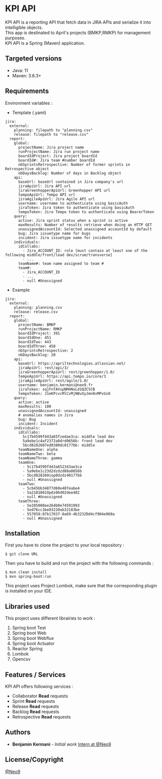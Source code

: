 # KPI API
KPI API is a reporting API that fetch data in JIRA APIs and serialize it into intelligible objects.  
This app is destinated to April's projects (BMKP,RMKP) for management purposes.  
KPI API is a Spring (Maven) application.

## Targeted versions
* Java: 11
* Maven: 3.6.3+ 

## Requirements
Environment variables : 

- Template (.yaml)
```
jira:
  external:
    planning: filepath to "planning.csv"
    release: filepath to "release.csv"
  report:
    global:
      projectName: Jira project name
      runProjectName: Jira run project name
      boardIdProject: Jira project boardId
      boardId#: Jira team #number boardId 
      nbSprintsRetrospective: Number of former sprints in Retrospective object
      nbDaysBacklog: Number of days in Backlog object
    api:
      baseUrl: baseUrl contained in Jira company's url
      jiraApiUrl: Jira API url
      jiraGreenhopperApiUrl: Greenhopper API url
      tempoApiUrl: Tempo API url
      jiraAgileApiUrl: Jira Agile API url
      username: username to authenticate using basicAuth
      jiraToken: Jira token to authenticate using basicAuth
      tempoToken: Jira Tempo token to authenticate using BearerToken
    query:
      active: Jira sprint status when a sprint is active
      maxResults: Number of results retrieve when doing an HTTP GET
      unassignedAccountId: Selected unassigned accountId by default
      bug: Jira issuetype name for bugs
      incident: Jira issuetype name for incidents
    individuals:
      idCollabs:
        - Jira_ACCOUNT_ID: role [must contain at least one of the following middle/front/lead dev/scrum/transverse]
        - ...
      teamName#: team name assigned to team #
      team#:
        - Jira_ACCOUNT_ID
        - ...
        - null #Unassigned
```

- Example

```
jira:
  external:
    planning: planning.csv
    release: release.csv
  report:
    global:
      projectName: BMKP
      runProjectName: RMKP
      boardIdProject: 391
      boardIdOne: 451
      boardIdTwo: 443
      boardIdThree: 450
      nbSprintsRetrospective: 2
      nbDaysBacklog: 20
    api:
      baseUrl: https://apriltechnologies.atlassian.net/
      jiraApiUrl: rest/api/3/
      jiraGreenhopperApiUrl: rest/greenhopper/1.0/
      tempoApiUrl: https://api.tempo.io/core/3
      jiraAgileApiUrl: rest/agile/1.0/
      username: benjamin.kermani@neo9.fr
      jiraToken: sqjFnTAVspNM4NxLd1QZC5CB
      tempoToken: J1eKPcvcMlCvMjNBvXyJmn0vMPvGs0
    query:
      active: active
      maxResults: 100
      unassignedAccountId: unassigned
      # anomalies names in Jira
      bug: Bug
      incident: Incident
    individuals:
      idCollabs:
        5c17b4599f443a65fzedae3ca: middle lead dev
        5a9ebe1c4af2372a8drd0656b: front lead dev 
        5bcd8282607ed0380dc0177bb: middle
      teamNameOne: alpha
      teamNameTwo: beta
      teamNameThree: gamma
      teamOne:
        - 5c17b4599f443a652343ae3ca
        - 5a9ebe1c23d2dzdzd88a0656b 
        - 5bcd828260iop0dzdz40177bb 
        - null #Unassigned
      teamTwo:
        - 5cb45bb34877d60e407eabe4
        - 5a2181081Opdz06402dee482
        - null #Unassigned
      teamThree:
        - 5e285008ee264b0e74591993
        - 5ed76cc1be03220ab32183be
        - 557058:87b17037-8a69-4b3232Dd4cf904e960a
        - null #Unassigned
```

## Installation
First you have to clone the project to your local repository : 

```shell
$ git clone URL
```

Then you have to build and run the project with the following commands :

```shell
$ mvn clean install
$ mvn spring-boot:run
```

This project uses Project Lombok, make sure that the corresponding plugin is installed on your IDE.

## Libraries used
This project uses different librairies to work : 

 1. Spring boot Test
 2. Spring boot Web
 3. Spring boot Webflux
 4. Spring boot Actuator
 5. Reactor Spring
 6. Lombok
 7. Opencsv

## Features / Services
KPI API offers following services : 

* Collaborator **Read** requests
* Sprint **Read** requests
* Release **Read** requests
* Backlog **Read** requests
* Retrospective **Read** requests


## Authors
* **Benjamin Kermani** - *Initial work* [Intern at @Neo9](https://github.com/b3nker)

## License/Copyright
[@Neo9](https://neo9.fr/)